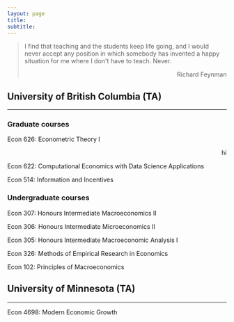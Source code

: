 ```yaml
---
layout: page
title: 
subtitle: 
---
```


 > I find that teaching and the students keep life going,  and I would never accept any position in 
> which somebody has invented a happy situation for me where I don't have to teach. Never.
><div style="text-align: right"> Richard Feynman </div>



## University of British Columbia (TA) 
-------------
### Graduate courses

 Econ 626: Econometric Theory I  <div align="right"> hi</div>

Econ 622: Computational Economics with Data Science Applications

Econ 514:  Information and Incentives
### Undergraduate courses

Econ 307: Honours Intermediate Macroeconomics II

Econ 306: Honours Intermediate Microeconomics II

Econ 305: Honours Intermediate Macroeconomic Analysis I

Econ 326: Methods of Empirical Research in Economics

Econ 102: Principles of Macroeconomics

## University of Minnesota (TA)
-------------
Econ 4698: Modern Economic Growth